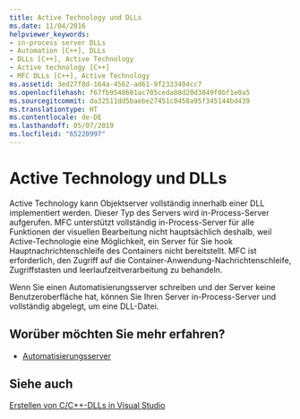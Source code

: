 ```yaml
---
title: Active Technology und DLLs
ms.date: 11/04/2016
helpviewer_keywords:
- in-process server DLLs
- Automation [C++], DLLs
- DLLs [C++], Active Technology
- Active technology [C++]
- MFC DLLs [C++], Active Technology
ms.assetid: 3ed27f8d-164a-4562-ad61-9f2333404cc7
ms.openlocfilehash: f67fb9548601ac705ceda08d20d3049f0bf1e0a5
ms.sourcegitcommit: da32511dd5baebe27451c0458a95f345144bd439
ms.translationtype: HT
ms.contentlocale: de-DE
ms.lasthandoff: 05/07/2019
ms.locfileid: "65220997"
---
```

# <a name="active-technology-and-dlls"></a>Active Technology und DLLs

Active Technology kann Objektserver vollständig innerhalb einer DLL implementiert werden. Dieser Typ des Servers wird in-Process-Server aufgerufen. MFC unterstützt vollständig in-Process-Server für alle Funktionen der visuellen Bearbeitung nicht hauptsächlich deshalb, weil Active-Technologie eine Möglichkeit, ein Server für Sie hook Hauptnachrichtenschleife des Containers nicht bereitstellt. MFC ist erforderlich, den Zugriff auf die Container-Anwendung-Nachrichtenschleife, Zugriffstasten und leerlaufzeitverarbeitung zu behandeln.

Wenn Sie einen Automatisierungsserver schreiben und der Server keine Benutzeroberfläche hat, können Sie Ihren Server in-Process-Server und vollständig abgelegt, um eine DLL-Datei.

## <a name="what-do-you-want-to-know-more-about"></a>Worüber möchten Sie mehr erfahren?

- [Automatisierungsserver](../mfc/automation-servers.md)

## <a name="see-also"></a>Siehe auch

[Erstellen von C/C++-DLLs in Visual Studio](dlls-in-visual-cpp.md)
